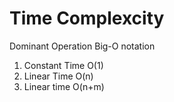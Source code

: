 # Time Complexcity

Dominant Operation
Big-O notation

1. Constant Time O(1)
2. Linear Time O(n)
3. Linear time O(n+m)
